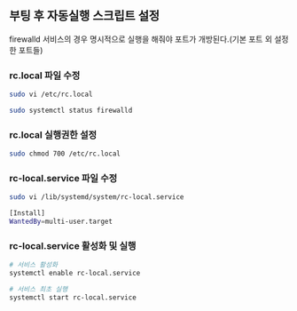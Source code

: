 ## 부팅 후 자동실행 스크립트 설정
firewalld 서비스의 경우 명시적으로 실행을 해줘야 포트가 개방된다.(기본 포트 외 설정한 포트들)

### rc.local 파일 수정
```sh
sudo vi /etc/rc.local
```
```sh
sudo systemctl status firewalld
```

### rc.local 실행권한 설정
```sh
sudo chmod 700 /etc/rc.local
```

### rc-local.service 파일 수정
```sh
sudo vi /lib/systemd/system/rc-local.service
```
```sh
[Install]
WantedBy=multi-user.target
```

### rc-local.service 활성화 및 실행
```sh
# 서비스 활성화
systemctl enable rc-local.service

# 서비스 최초 실행
systemctl start rc-local.service
```
